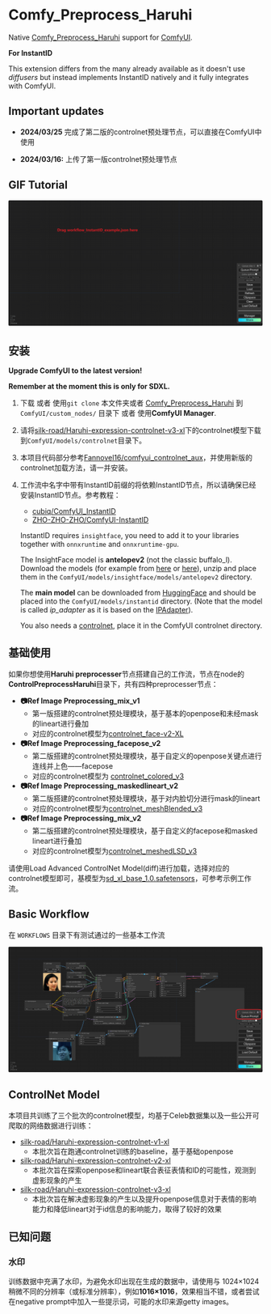 # Comfy_Preprocess_Haruhi

Native [Comfy_Preprocess_Haruhi](https://github.com/hhhwmws0117/Comfy_Preprocess_Haruhi) support for [ComfyUI](https://github.com/comfyanonymous/ComfyUI).

**For InstantID**

This extension differs from the many already available as it doesn't use *diffusers* but instead implements InstantID natively and it fully integrates with ComfyUI.

## Important updates

- **2024/03/25** 完成了第二版的controlnet预处理节点，可以直接在ComfyUI中使用
  
- **2024/03/16:** 上传了第一版controlnet预处理节点


## GIF Tutorial

![GIF_Tutorial](figures/ComfyUI_Usage_Tutorials.gif)

## 安装

**Upgrade ComfyUI to the latest version!**

**Remember at the moment this is only for SDXL.**

1. 下载 或者 使用`git clone` 本文件夹或者 [Comfy_Preprocess_Haruhi](https://github.com/hhhwmws0117/Comfy_Preprocess_Haruhi) 到 `ComfyUI/custom_nodes/` 目录下 或者 使用**ComfyUI Manager**.

2. 请将[silk-road/Haruhi-expression-controlnet-v3-xl](https://huggingface.co/silk-road/Haruhi-expression-controlnet-v3-xl/tree/main)下的controlnet模型下载到`ComfyUI/models/controlnet`目录下。

3. 本项目代码部分参考[Fannovel16/comfyui_controlnet_aux](https://github.com/Fannovel16/comfyui_controlnet_aux)，并使用新版的controlnet加载方法，请一并安装。

4. 工作流中名字中带有InstantID前缀的将依赖InstantID节点，所以请确保已经安装InstantID节点。参考教程：

   - [cubiq/ComfyUI_InstantID](https://github.com/cubiq/ComfyUI_InstantID)
   - [ZHO-ZHO-ZHO/ComfyUI-InstantID](https://github.com/ZHO-ZHO-ZHO/ComfyUI-InstantID)

   InstantID requires `insightface`, you need to add it to your libraries together with `onnxruntime` and `onnxruntime-gpu`.

   The InsightFace model is **antelopev2** (not the classic buffalo_l). Download the models (for example from [here](https://drive.google.com/file/d/18wEUfMNohBJ4K3Ly5wpTejPfDzp-8fI8/view?usp=sharing) or [here](https://huggingface.co/MonsterMMORPG/tools/tree/main)), unzip and place them in the `ComfyUI/models/insightface/models/antelopev2` directory.

   The **main model** can be downloaded from [HuggingFace](https://huggingface.co/InstantX/InstantID/resolve/main/ip-adapter.bin?download=true) and should be placed into the `ComfyUI/models/instantid` directory. (Note that the model is called *ip_adapter* as it is based on the [IPAdapter](https://github.com/tencent-ailab/IP-Adapter)).

   You also needs a [controlnet](https://huggingface.co/InstantX/InstantID/resolve/main/ControlNetModel/diffusion_pytorch_model.safetensors?download=true), place it in the ComfyUI controlnet directory.
## 基础使用
如果你想使用**Haruhi preprocesser**节点搭建自己的工作流，节点在node的**ControlPreprocessHaruhi**目录下，共有四种preprocesser节点：
- **📷Ref Image Preprocessing_mix_v1**
    - 第一版搭建的controlnet预处理模块，基于基本的openpose和未经mask的lineart进行叠加
    - 对应的controlnet模型为[controlnet_face-v2-XL](https://huggingface.co/silk-road/Haruhi-expression-controlnet-v2-xl/blob/main/controlnet_face-v2-XL.safetensors)
- **📷Ref Image Preprocessing_facepose_v2**
    - 第二版搭建的controlnet预处理模块，基于自定义的openpose关键点进行连线并上色——facepose
    - 对应的controlnet模型为 [controlnet_colored_v3](https://huggingface.co/silk-road/Haruhi-expression-controlnet-v3-xl/blob/main/controlnet_colored_v3.safetensors)
- **📷Ref Image Preprocessing_maskedlineart_v2**
    - 第二版搭建的controlnet预处理模块，基于对内脸切分进行mask的lineart
    - 对应的controlnet模型为[controlnet_meshBlended_v3](https://huggingface.co/silk-road/Haruhi-expression-controlnet-v3-xl/blob/main/controlnet_meshBlended_v3.safetensors)
- **📷Ref Image Preprocessing_mix_v2**
    - 第二版搭建的controlnet预处理模块，基于自定义的facepose和masked lineart进行叠加
    - 对应的controlnet模型为[controlnet_meshedLSD_v3](https://huggingface.co/silk-road/Haruhi-expression-controlnet-v3-xl/blob/main/controlnet_meshedLSD_v3.safetensors)

请使用Load Advanced ControlNet Model(diff)进行加载，选择对应的controlnet模型即可，基模型为[sd_xl_base_1.0.safetensors](https://huggingface.co/Zedge/sdxl-base/blob/main/sd_xl_base_1.0.safetensors)，可参考示例工作流。

## Basic Workflow

在 `WORKFLOWS` 目录下有测试通过的一些基本工作流

![workflow](figures/example_figure.png)


## ControlNet Model

本项目共训练了三个批次的controlnet模型，均基于Celeb数据集以及一些公开可爬取的网络数据进行训练：
- [silk-road/Haruhi-expression-controlnet-v1-xl](https://huggingface.co/silk-road/Haruhi-expression-controlnet-v1-xl)
  - 本批次旨在跑通controlnet训练的baseline，基于基础openpose
- [silk-road/Haruhi-expression-controlnet-v2-xl](https://huggingface.co/silk-road/Haruhi-expression-controlnet-v2-xl)
  - 本批次旨在探索openpose和lineart联合表征表情和ID的可能性，观测到虚影现象的产生
- [silk-road/Haruhi-expression-controlnet-v3-xl](https://huggingface.co/silk-road/Haruhi-expression-controlnet-v3-xl)
  - 本批次旨在解决虚影现象的产生以及提升openpose信息对于表情的影响能力和降低lineart对于id信息的影响能力，取得了较好的效果

## 已知问题
### 水印

训练数据中充满了水印，为避免水印出现在生成的数据中，请使用与 1024×1024 稍微不同的分辨率（或标准分辨率），例如**1016×1016**，效果相当不错，或者尝试在negative prompt中加入一些提示词，可能的水印来源getty images。

